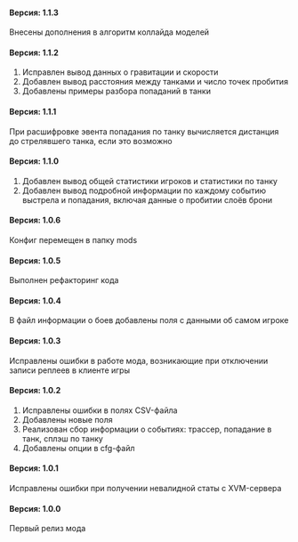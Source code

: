 ﻿#### Версия: 1.1.3
Внесены дополнения в алгоритм коллайда моделей

#### Версия: 1.1.2
1. Исправлен вывод данных о гравитации и скорости
2. Добавлен вывод расстояния между танками и число точек пробития
3. Добавлены примеры разбора попаданий в танки

#### Версия: 1.1.1
При расшифровке эвента попадания по танку вычисляется дистанция до стрелявшего танка, если это возможно

#### Версия: 1.1.0
1. Добавлен вывод общей статистики игроков и статистики по танку
2. Добавлен вывод подробной информации по каждому событию выстрела и попадания, включая данные о пробитии слоёв брони

#### Версия: 1.0.6
Конфиг перемещен в папку mods

#### Версия: 1.0.5
Выполнен рефакторинг кода

#### Версия: 1.0.4
В файл информации о боев добавлены поля с данными об самом игроке

#### Версия: 1.0.3
Исправлены ошибки в работе мода, возникающие при отключении записи реплеев в клиенте игры

#### Версия: 1.0.2
1. Исправлены ошибки в полях CSV-файла
2. Добавлены новые поля
3. Реализован сбор информации о событиях: трассер, попадание в танк, сплэш по танку
4. Добавлены опции в cfg-файл

#### Версия: 1.0.1
Исправлены ошибки при получении невалидной статы с XVM-сервера

#### Версия: 1.0.0
Первый релиз мода